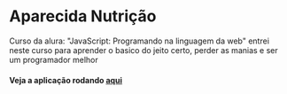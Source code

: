 # Aparecida Nutrição
Curso da alura: "JavaScript: Programando na linguagem da web"
entrei neste curso para aprender o basico do jeito certo, perder as manias e ser um programador melhor

####  Veja a aplicação rodando [aqui](https://ivanpj.github.io/aparecida-nutricao/.)
